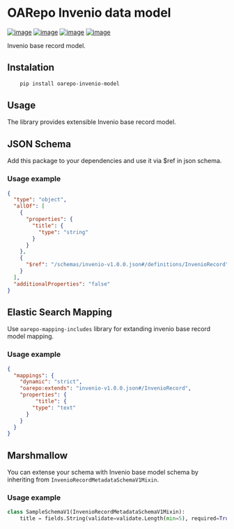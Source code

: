 OARepo Invenio data model
=========================

[![image][]][1]
[![image][2]][3]
[![image][4]][5]
[![image][6]][7]

Invenio base record model.

Instalation
----------
```bash
    pip install oarepo-invenio-model
```
Usage
-----
The library provides extensible Invenio base record model.

JSON Schema
-----------
Add this package to your dependencies and use it via $ref in json
schema.

### Usage example
```json
{
  "type": "object",
  "allOf": [
    {
      "properties": {
        "title": {
          "type": "string"
        }
      }
    },
    {
      "$ref": "/schemas/invenio-v1.0.0.json#/definitions/InvenioRecord"
    }
  ],
  "additionalProperties": "false"
}
```
Elastic Search Mapping
----------------------
Use `oarepo-mapping-includes` library for extanding invenio base record model mapping.
### Usage example
```json
{
  "mappings": {
    "dynamic": "strict",
    "oarepo:extends": "invenio-v1.0.0.json#/InvenioRecord",
    "properties": {
         "title": {
        "type": "text"
      }
    }
  }
}
```

Marshmallow
-----------
You can extense your schema with Invenio base model schema by inheriting from `InvenioRecordMetadataSchemaV1Mixin`.
### Usage example
```python
class SampleSchemaV1(InvenioRecordMetadataSchemaV1Mixin):
    title = fields.String(validate=validate.Length(min=5), required=True)
```
  [image]: https://img.shields.io/github/license/oarepo/oarepo-invenio-model.svg
  [1]: https://github.com/oarepo/oarepo-invenio-model/blob/master/LICENSE
  [2]: https://img.shields.io/travis/oarepo/oarepo-invenio-model.svg
  [3]: https://travis-ci.org/oarepo/oarepo-invenio-model
  [4]: https://img.shields.io/coveralls/oarepo/oarepo-invenio-model.svg
  [5]: https://coveralls.io/github/oarepo/oarepo-invenio-model
  [6]: https://img.shields.io/pypi/v/oarepo-invenio-model.svg
  [7]: https://pypi.org/pypi/oarepo-invenio-model